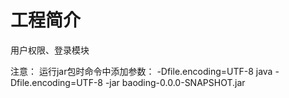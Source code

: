 # 工程简介

用户权限、登录模块

注意：
    运行jar包时命令中添加参数： -Dfile.encoding=UTF-8
        java -Dfile.encoding=UTF-8 -jar baoding-0.0.0-SNAPSHOT.jar



